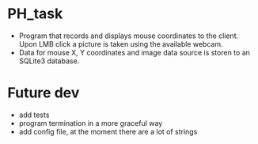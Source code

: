 # PH_task
- Program that records and displays mouse coordinates to the client. Upon LMB click a picture is taken using the available webcam. 
- Data for mouse X, Y coordinates and image data source is storen to an SQLite3 database. 

# Future dev
- add tests
- program termination in a more graceful way
- add config file, at the moment there are a lot of strings
